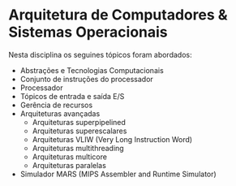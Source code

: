 # Arquitetura de Computadores & Sistemas Operacionais
Nesta disciplina os seguines tópicos foram abordados:

- Abstrações e Tecnologias Computacionais
- Conjunto de instruções do processador
- Processador
- Tópicos de entrada e saída E/S
- Gerência de recursos
- Arquiteturas avançadas
  - Arquiteturas superpipelined
  - Arquiteturas superescalares
  - Arquiteturas VLIW (Very Long Instruction Word)
  - Arquiteturas multithreading
  - Arquiteturas multicore
  - Arquiteturas paralelas
- Simulador MARS (MIPS Assembler and Runtime Simulator)
